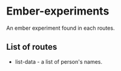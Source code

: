 # Ember-experiments

An ember experiment found in each routes.

## List of routes

 - list-data - a list of person's names.